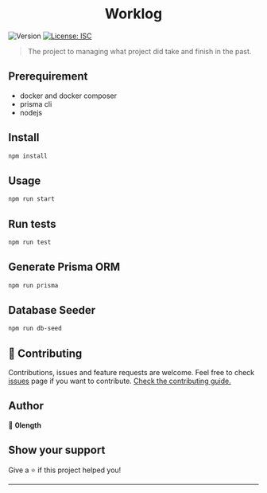 <h1 align="center">Worklog</h1>
<p>
  <img alt="Version" src="https://img.shields.io/badge/version-1.0.0-blue.svg?cacheSeconds=2592000" />
  <a href="#" target="_blank">
    <img alt="License: ISC" src="https://img.shields.io/badge/License-ISC-yellow.svg" />
  </a>
</p>

> The project to managing what project did take and finish in the past. 
## Prerequirement
- docker and docker composer
- prisma cli
- nodejs

## Install

```sh
npm install
```

## Usage

```sh
npm run start
```

## Run tests

```sh
npm run test
```

## Generate Prisma ORM

```sh
npm run prisma
```

## Database Seeder

```sh
npm run db-seed
```

## 🤝 Contributing

Contributions, issues and feature requests are welcome.
Feel free to check [issues](https://github.com/0length/worklog/issues) page if you want to contribute.
[Check the contributing guide.](https://github.com/0length/worklog/blob/master/contributing.md)


## Author

👤 **0length**


## Show your support

Give a ⭐️ if this project helped you!

***
